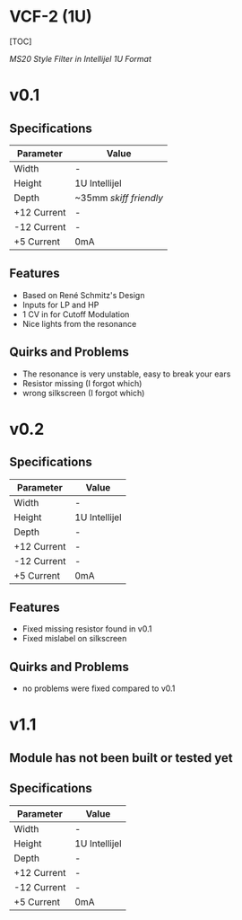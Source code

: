 # VCF-2 (1U)

[TOC]

*MS20 Style Filter in Intellijel 1U Format*

# v0.1

## Specifications

|Parameter|Value|
|---------|-----|
|Width|-|
|Height|1U Intellijel|
|Depth|~35mm *skiff friendly*|
|+12 Current|-|
|-12 Current|-|
|+5 Current|0mA|

## Features
- Based on René Schmitz's Design
- Inputs for LP and HP
- 1 CV in for Cutoff Modulation
- Nice lights from the resonance

## Quirks and Problems
- The resonance is very unstable, easy to break your ears
- Resistor missing (I forgot which)
- wrong silkscreen (I forgot which)

# v0.2

## Specifications

|Parameter|Value|
|---------|-----|
|Width|-|
|Height|1U Intellijel|
|Depth|-|
|+12 Current|-|
|-12 Current|-|
|+5 Current|0mA|

## Features
- Fixed missing resistor found in v0.1
- Fixed mislabel on silkscreen

## Quirks and Problems
- no problems were fixed compared to v0.1

# v1.1

## Module has not been built or tested yet

## Specifications

|Parameter|Value|
|---------|-----|
|Width|-|
|Height|1U Intellijel|
|Depth|-|
|+12 Current|-|
|-12 Current|-|
|+5 Current|0mA|